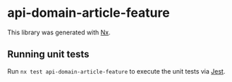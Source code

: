 # api-domain-article-feature

This library was generated with [Nx](https://nx.dev).

## Running unit tests

Run `nx test api-domain-article-feature` to execute the unit tests via [Jest](https://jestjs.io).
